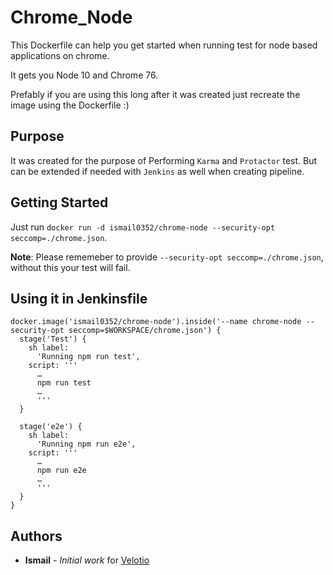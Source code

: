 # Chrome_Node

This Dockerfile can help you get started when running test for node based applications on chrome.

It gets you Node 10 and Chrome 76.

Prefably if you are using this long after it was created just recreate the image using the Dockerfile :)

## Purpose
It was created for the purpose of Performing `Karma` and `Protactor` test. But can be extended if needed with `Jenkins` as well when creating pipeline.

## Getting Started

Just run `docker run -d ismail0352/chrome-node --security-opt seccomp=./chrome.json`.

**Note**: Please rememeber to provide `--security-opt seccomp=./chrome.json`, without this your test will fail.
 
## Using it in Jenkinsfile
```
docker.image('ismail0352/chrome-node').inside('--name chrome-node --security-opt seccomp=$WORKSPACE/chrome.json') { 
  stage('Test') {
    sh label: 
      'Running npm run test', 
    script: '''
      …
      npm run test
      …
      '''
  }
    
  stage('e2e') {
    sh label: 
      'Running npm run e2e', 
    script: '''
      …
      npm run e2e
      …
      '''
  }
}
```

## Authors

* **Ismail** - *Initial work* for [Velotio](https://velotio.com/)